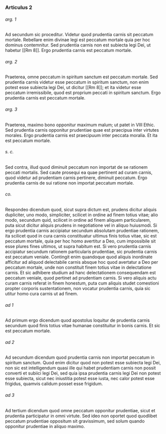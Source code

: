 ### Articulus 2

###### arg. 1
Ad secundum sic proceditur. Videtur quod prudentia carnis sit peccatum mortale. Rebellare enim divinae legi est peccatum mortale quia per hoc dominus contemnitur. Sed prudentia carnis non est subiecta legi Dei, ut habetur [[Rm 8]]. Ergo prudentia carnis est peccatum mortale.

###### arg. 2
Praeterea, omne peccatum in spiritum sanctum est peccatum mortale. Sed prudentia carnis videtur esse peccatum in spiritum sanctum, non enim potest esse subiecta legi Dei, ut dicitur [[Rm 8]]; et ita videtur esse peccatum irremissibile, quod est proprium peccati in spiritum sanctum. Ergo prudentia carnis est peccatum mortale.

###### arg. 3
Praeterea, maximo bono opponitur maximum malum; ut patet in VIII Ethic. Sed prudentia carnis opponitur prudentiae quae est praecipua inter virtutes morales. Ergo prudentia carnis est praecipuum inter peccata moralia. Et ita est peccatum mortale.

###### s. c.
Sed contra, illud quod diminuit peccatum non importat de se rationem peccati mortalis. Sed caute prosequi ea quae pertinent ad curam carnis, quod videtur ad prudentiam carnis pertinere, diminuit peccatum. Ergo prudentia carnis de sui ratione non importat peccatum mortale.

###### co.
Respondeo dicendum quod, sicut supra dictum est, prudens dicitur aliquis dupliciter, uno modo, simpliciter, scilicet in ordine ad finem totius vitae; alio modo, secundum quid, scilicet in ordine ad finem aliquem particularem, puta sicut dicitur aliquis prudens in negotiatione vel in aliquo huiusmodi. Si ergo prudentia carnis accipiatur secundum absolutam prudentiae rationem, ita scilicet quod in cura carnis constituatur ultimus finis totius vitae, sic est peccatum mortale, quia per hoc homo avertitur a Deo, cum impossibile sit esse plures fines ultimos, ut supra habitum est. Si vero prudentia carnis accipiatur secundum rationem particularis prudentiae, sic prudentia carnis est peccatum veniale. Contingit enim quandoque quod aliquis inordinate afficitur ad aliquod delectabile carnis absque hoc quod avertatur a Deo per peccatum mortale, unde non constituit finem totius vitae in delectatione carnis. Et sic adhibere studium ad hanc delectationem consequendam est peccatum veniale, quod pertinet ad prudentiam carnis. Si vero aliquis actu curam carnis referat in finem honestum, puta cum aliquis studet comestioni propter corporis sustentationem, non vocatur prudentia carnis, quia sic utitur homo cura carnis ut ad finem.

###### ad 1
Ad primum ergo dicendum quod apostolus loquitur de prudentia carnis secundum quod finis totius vitae humanae constituitur in bonis carnis. Et sic est peccatum mortale.

###### ad 2
Ad secundum dicendum quod prudentia carnis non importat peccatum in spiritum sanctum. Quod enim dicitur quod non potest esse subiecta legi Dei, non sic est intelligendum quasi ille qui habet prudentiam carnis non possit converti et subiici legi Dei, sed quia ipsa prudentia carnis legi Dei non potest esse subiecta, sicut nec iniustitia potest esse iusta, nec calor potest esse frigidus, quamvis calidum posset esse frigidum.

###### ad 3
Ad tertium dicendum quod omne peccatum opponitur prudentiae, sicut et prudentia participatur in omni virtute. Sed ideo non oportet quod quodlibet peccatum prudentiae oppositum sit gravissimum, sed solum quando opponitur prudentiae in aliquo maximo.

